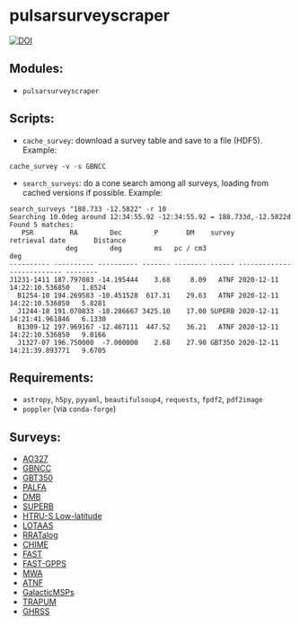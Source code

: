 # pulsarsurveyscraper
[![DOI](https://zenodo.org/badge/DOI/10.5281/zenodo.6390905.svg)](https://doi.org/10.5281/zenodo.6390905)

## Modules:
* `pulsarsurveyscraper`

## Scripts:
* `cache_survey`: download a survey table and save to a file (HDF5).  Example: 
```
cache_survey -v -s GBNCC
```
* `search_surveys`: do a cone search among all surveys, loading from cached versions if possible.  Example:
```
search_surveys "188.733 -12.5822" -r 10
Searching 10.0deg around 12:34:55.92 -12:34:55.92 = 188.733d,-12.5822d
Found 5 matches:
   PSR         RA        Dec        P       DM    survey       retrieval date       Distance
              deg        deg        ms   pc / cm3                                     deg   
---------- ---------- ---------- ------- -------- ------ -------------------------- --------
J1231-1411 187.797083 -14.195444    3.68     8.09   ATNF 2020-12-11 14:22:10.536850   1.8524
  B1254-10 194.269583 -10.451528  617.31    29.63   ATNF 2020-12-11 14:22:10.536850   5.8281
  J1244-18 191.070833 -18.286667 3425.10    17.00 SUPERB 2020-12-11 14:21:41.961846   6.1330
  B1309-12 197.969167 -12.467111  447.52    36.21   ATNF 2020-12-11 14:22:10.536850   9.0166
  J1327-07 196.750000  -7.000000    2.68    27.90 GBT350 2020-12-11 14:21:39.893771   9.6705
```

## Requirements:
* `astropy`, `h5py`, `pyyaml`, `beautifulsoup4`, `requests`, `fpdf2`, `pdf2image`
* `poppler` (via `conda-forge`)

## Surveys:
* [AO327](http://www.naic.edu/~deneva/drift-search/index.html)
* [GBNCC](http://astro.phys.wvu.edu/GBNCC/)
* [GBT350](http://astro.phys.wvu.edu/GBTdrift350/)
* [PALFA](http://www2.naic.edu/~palfa/newpulsars/index.html)
* [DMB](http://astro.phys.wvu.edu/dmb)
* [SUPERB](https://sites.google.com/site/publicsuperb/discoveries)
* [HTRU-S Low-latitude](https://sites.google.com/site/htrusouthdeep/home/discoveries)
* [LOTAAS](http://old.astron.nl/lotaas/index.php?sort=1)
* [RRATalog](http://astro.phys.wvu.edu/rratalog)
* [CHIME](http://catalog.chime-frb.ca/galactic)
* [FAST](http://crafts.bao.ac.cn/pulsar/)
* [FAST-GPPS](http://zmtt.bao.ac.cn/GPPS)
* [MWA](https://wiki.mwatelescope.org/display/MP/SMART+survey+candidates)
* [ATNF](http://www.atnf.csiro.au/research/pulsar/psrcat/)
* [GalacticMSPs](http://astro.phys.wvu.edu/GalacticMSPs/GalacticMSPs.txt)
* [TRAPUM](http://www.trapum.org/discoveries.html)
* [GHRSS](http://www.ncra.tifr.res.in/~bhaswati/GHRSS.html)
